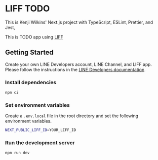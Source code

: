 # LIFF TODO

This is Kenji Wilkins' Next.js project with TypeScript, ESLint, Prettier, and Jest,

This is TODO app using [LIFF](https://developers.line.biz/ja/docs/liff/)

## Getting Started

Create your own LINE Developers account, LINE Channel, and LIFF app.
Please follow the instructions in the [LINE Developers documentation](https://developers.line.biz/ja/docs/liff/).

### Install dependencies

```bash
npm ci
```

### Set environment variables

Create a `.env.local` file in the root directory and set the following environment variables.

```bash
NEXT_PUBLIC_LIFF_ID=YOUR_LIFF_ID
```

### Run the development server

```bash
npm run dev
```
